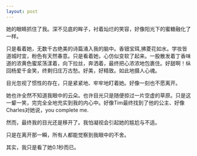 ```yaml
---
layout: post
---
```

她的眼睛抓住了我。深不见底的眸子，衬着灿烂的笑容，好像阳光下的蜜糖融化了一样。

只是看着她，无数千古绝美的诗篇涌入我的脑中。香钿宝珥,拂菱花如水。学妆皆道城时宜，粉色有天然春意。只是看着她，心仿似变软了起来。一股散发着丁香味道的浓黄色蜜浆荡漾着，向下拉丝，奔洒着，最终把心浓浓地包裹住。好甜啊！纵回杨爱千金笑，终剩归庄万古愁。好美，好精致。如此地摄人心魂。

目光忽视了惯性的存在，只是紧紧地、牢牢地盯着她。好像一刻也不愿离开。

她也许全然不知道我眼中的云朵。也许目光只是随便掠过一片空虚的草原。只是这一颦一笑，完完全全地充实到我的内心中。好像Tim最终找到了他的公主、好像Charles对她说，you complete me.

然而，最终我的目光还是移开了。我怕凝视会引起她的尴尬与不适。

只是在离开那一瞬，所有人都能觉察到我眼中的不舍。

其实，我只是看了她0.1秒而已。